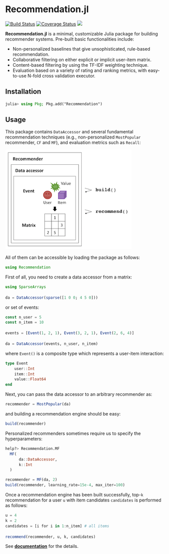 # Recommendation.jl

[![Build Status](https://travis-ci.org/takuti/Recommendation.jl.svg?branch=master)](https://travis-ci.org/takuti/Recommendation.jl) 
[![Coverage Status](https://coveralls.io/repos/github/takuti/Recommendation.jl/badge.svg?branch=master)](https://coveralls.io/github/takuti/Recommendation.jl?branch=master)
[![](https://img.shields.io/badge/docs-latest-blue.svg)](https://takuti.github.io/Recommendation.jl/latest/)

**Recommendation.jl** is a minimal, customizable Julia package for building recommender systems. Pre-built basic functionalities include:

- Non-personalized baselines that give unsophisticated, rule-based recommendation.
- Collaborative filtering on either explicit or implicit user-item matrix.
- Content-based filtering by using the TF-IDF weighting technique.
- Evaluation based on a variety of rating and ranking metrics, with easy-to-use N-fold cross validation executor.

## Installation

```julia
julia> using Pkg; Pkg.add("Recommendation")
```

## Usage

This package contains `DataAccessor` and several fundamental recommendation techniques (e.g., non-personalized `MostPopular` recommender, `CF` and `MF`), and evaluation metrics such as `Recall`: 

<img src="docs/src/assets/images/overview.png" width="400px" alt="overview" />

All of them can be accessible by loading the package as follows:

```julia
using Recommendation
```

First of all, you need to create a data accessor from a matrix:

```julia
using SparseArrays

da = DataAccessor(sparse([1 0 0; 4 5 0]))
```

or set of events:

```julia
const n_user = 5
const n_item = 10

events = [Event(1, 2, 1), Event(3, 2, 1), Event(2, 6, 4)]

da = DataAccessor(events, n_user, n_item)
```

where `Event()` is a composite type which represents a user-item interaction:

```julia
type Event
    user::Int
    item::Int
    value::Float64
end
```

Next, you can pass the data accessor to an arbitrary recommender as:

```julia
recommender = MostPopular(da)
```

and building a recommendation engine should be easy:

```julia
build(recommender)
```

Personalized recommenders sometimes require us to specify the hyperparameters:

```julia
help?> Recommendation.MF
  MF(
      da::DataAccessor,
      k::Int
  )
```

```julia
recommender = MF(da, 2)
build(recommender, learning_rate=15e-4, max_iter=100)
```

Once a recommendation engine has been built successfully, top-`k` recommendation for a user `u` with item candidates `candidates` is performed as follows:

```julia
u = 4
k = 2
candidates = [i for i in 1:n_item] # all items

recommend(recommender, u, k, candidates)
```

See [**documentation**](https://takuti.github.io/Recommendation.jl/latest/) for the details.
